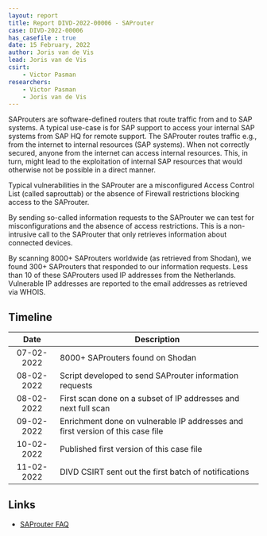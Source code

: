 ```yaml
---
layout: report
title: Report DIVD-2022-00006 - SAProuter
case: DIVD-2022-00006
has_casefile : true
date: 15 February, 2022
author: Joris van de Vis
lead: Joris van de Vis
csirt:
    - Victor Pasman
researchers:
    - Victor Pasman
    - Joris van de Vis
---
```

SAProuters are software-defined routers that route traffic from and to SAP systems. A typical use-case is for SAP support to access your internal SAP systems from SAP HQ for remote support. The SAProuter routes traffic e.g., from the internet to internal resources (SAP systems). When not correctly secured, anyone from the internet can access internal resources. This, in turn, might lead to the exploitation of internal SAP resources that would otherwise not be possible in a direct manner.

Typical vulnerabilities in the SAProuter are a misconfigured Access Control List (called saprouttab) or the absence of Firewall restrictions blocking access to the SAProuter.

By sending so-called information requests to the SAProuter we can test for misconfigurations and the absence of access restrictions. This is a non-intrusive call to the SAProuter that only retrieves information about connected devices.

By scanning 8000+ SAProuters worldwide (as retrieved from Shodan), we found 300+ SAProuters that responded to our information requests. Less than 10 of these SAProuters used IP addresses from the Netherlands. Vulnerable IP addresses are reported to the email addresses as retrieved via WHOIS.

## Timeline

| Date | Description |
|:-----:|-------------|
|07-02-2022| 8000+ SAProuters found on Shodan |
|08-02-2022| Script developed to send SAProuter information requests |
|08-02-2022| First scan done on a subset of IP addresses and next full scan |
|09-02-2022| Enrichment done on vulnerable IP addresses and first version of this case file |
|10-02-2022| Published first version of this case file |
|11-02-2022| DIVD CSIRT sent out the first batch of notifications |

## Links
- [SAProuter FAQ](https://blogs.sap.com/2018/05/21/sap-router-faqs/)
